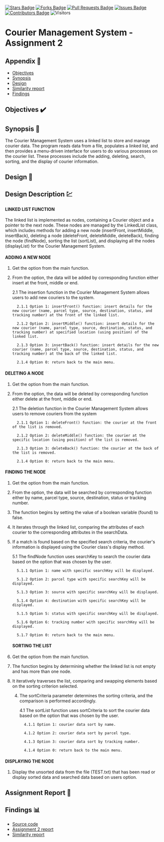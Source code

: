 [![Stars Badge](https://img.shields.io/github/stars/jjn7702/SECJ2013-DSA)](https://github.com/jjn7702/SECJ2013-DSA/Submission/Sample/stargazers)
[![Forks Badge](https://img.shields.io/github/forks/jjn7702/SECJ2013-DSA)](https://github.com/jjn7702/SECJ2013-DSA/Submission/Sample/network/members)
[![Pull Requests Badge](https://img.shields.io/github/issues-pr/jjn7702/SECJ2013-DSA)](https://github.com/jjn7702/SECJ2013-DSA/Submission/Sample/pulls)
[![Issues Badge](https://img.shields.io/github/issues/jjn7702/SECJ2013-DSA)](https://github.com/jjn7702/SECJ2013-DSA/Submission/Sample/issues)
[![Contributors Badge](https://img.shields.io/github/contributors/jjn7702/SECJ2013-DSA?color=2b9348)](https://github.com/jjn7702/SECJ2013-DSA/Submission/Sample/graphs/contributors)
![Visitors](https://api.visitorbadge.io/api/visitors?path=https%3A%2F%2Fgithub.com%2Fjjn7702%2FSECJ2013-DSA%2FSubmission%2FSample&labelColor=%23d9e3f0&countColor=%23697689&style=flat)

# Courier Management System - Assignment 2

## Appendix :red_circle:

- [Objectives](#Objectives)
- [Synopsis](#synopsis)
- [Design](#design)
- [Similarity report](#report)
- [Findings](#findings)

## Objectives <a name="objectives"></a> :heavy_check_mark:

## Synopsis <a name="synopsis"></a> 📝
The Courier Management System uses a linked list to store and manage courier data. The program reads data from a file, populates a linked list, and then provides a menu-driven interface for users to do various processes on the courier list. These processes include the adding, deleting, search, sorting, and the display of courier information.

## Design <a name="design"></a> 🎨

## Design Description 💹

#### LINKED LIST FUNCTION

The linked list is implemented as nodes, containing a Courier object and a pointer to the next node. These nodes are managed by the LinkedList class, which includes methods for adding a new node (insertFront, insertMiddle, insertBack), deleting a node (deleteFront, deleteMiddle, deleteBack), finding the node (findNode), sorting the list (sortList), and displaying all the nodes (displayList) for the Courier Management System.

#### ADDING A NEW NODE

1. Get the option from the main function.
   
2. From the option, the data will be added by corresponding function either insert at the front, middle or end.

   2.1 The insertion function in the Courier Management System allows users to add new couriers to the system.

         2.1.1 Option 1: insertFront() function: insert details for the new courier (name, parcel type, source, destination, status, and tracking number) at the front of the linked list.

         2.1.2 Option 2: insertMiddle() function: insert details for the new courier (name, parcel type, source, destination, status, and tracking number) at specified location (using position) of the linked list.

         2.1.3 Option 3: insertBack() function: insert details for the new courier (name, parcel type, source, destination, status, and tracking number) at the back of the linked list.

         2.1.4 Option 0: return back to the main menu.



#### DELETING A NODE

1. Get the option from the main function.

2. From the option, the data will be deleted by corresponding function either delete at the front, middle or end.

   2.1 The deletion function in the Courier Management System allows users to remove couriers from the system

         2.1.1 Option 1: deleteFront() function: the courier at the front of the list is removed.

         2.1.2 Option 2: deleteMiddle() function: the courier at the specific location (using position) of the list is removed.

         2.1.3 Option 3: deleteBack() function: the courier at the back of the list is removed.

         2.1.4 Option 0: return back to the main menu.


#### FINDING THE NODE

1. Get the option from the main function.

2. From the option, the data will be searched by corresponding function either by name, parcel type, source, destination, status or tracking number.

3. The function begins by setting the value of a boolean variable (found) to false.

4. It iterates through the linked list, comparing the attributes of each courier to the corresponding attributes in the searchData.

5. If a match is found based on the specified search criteria, the courier's information is displayed using the Courier class's display method.

    5.1 The findNode function uses searchKey to search the courier data based on the option that was chosen by the user.

         5.1.1 Option 1: name with specific searchKey will be displayed.

         5.1.2 Option 2: parcel type with specific searchKey will be displayed.

         5.1.3 Option 3: source with specific searchKey will be displayed.

         5.1.4 Option 4: destination with specific searchKey will be displayed.

         5.1.5 Option 5: status with specific searchKey will be displayed.

         5.1.6 Option 6: tracking number with specific searchKey will be displayed.

         5.1.7 Option 0: return back to the main menu.


    #### SORTING THE LIST

1. Get the option from the main function.

2. The function begins by determining whether the linked list is not empty and has more than one node.

3. It iteratively traverses the list, comparing and swapping elements based on the sorting criterion selected.

   4. The sortCriteria parameter determines the sorting criteria, and the comparison is performed accordingly.

      4.1 The sortList function uses sortCriteria to sort the courier data based on the option that was chosen by the user.

            4.1.1 Option 1: courier data sort by name.

            4.1.2 Option 2: courier data sort by parcel type.

            4.1.3 Option 3: courier data sort by tracking number.

            4.1.4 Option 0: return back to the main menu.

#### DISPLAYING THE NODE

1. Display the unsorted data from the file (TEST.txt) that has been read or display sorted data and searched data based on users option.





## Assignment Report <a name="report"></a> 🔔

## Findings <a name="findings"></a>📊

- [Source code]()
- [Assignment 2 report]()
- [Similarity report]()

